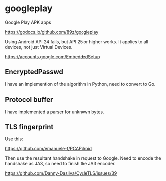 # googleplay

Google Play APK apps

https://godocs.io/github.com/89z/googleplay

Using Android API 24 fails, but API 25 or higher works. It applies to all
devices, not just Virtual Devices.

https://accounts.google.com/EmbeddedSetup

## EncryptedPasswd

I have an implemention of the algorithm in Python, need to convert to Go.

## Protocol buffer

I have implemented a parser for unknown bytes.

## TLS fingerprint

Use this:

https://github.com/emanuele-f/PCAPdroid

Then use the resultant handshake in request to Google. Need to encode the
handshake as JA3, so need to finish the JA3 encoder.

https://github.com/Danny-Dasilva/CycleTLS/issues/39

